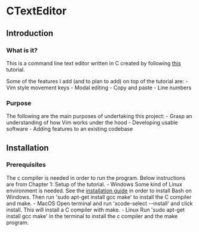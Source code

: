 # CTextEditor

## Introduction

### What is it?
This is a command line text editor written in C created by following [this](https://viewsourcecode.org/snaptoken/kilo/) tutorial.

Some of the features I add (and to plan to add) on top of the tutorial are:
    - Vim style movement keys
    - Modal editing
    - Copy and paste
    - Line numbers

### Purpose
The following are the main purposes of undertaking this project:
    - Grasp an understanding of how Vim works under the hood
    - Developing usable software
    - Adding features to an existing codebase

## Installation

### Prerequisites
The c compiler is needed in order to run the program. Below instructions are from Chapter 1: Setup of the tutorial.
    - Windows
      Some kind of Linux environment is needed. See the [installation guide](https://docs.microsoft.com/en-us/windows/wsl/install-win10?redirectedfrom=MSDN) in order to install Bash on Windows. Then run 'sudo apt-get install gcc make' to install the C compiler and make.
    - MacOS
      Open terminal and run 'xcode-select --install' and click install. This will install a C compiler with make.
    - Linux
      Run 'sudo apt-get install gcc make' in the terminal to install the c compiler and the make program.



